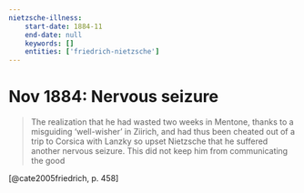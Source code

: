 ```yaml
---
nietzsche-illness:
    start-date: 1884-11
    end-date: null
    keywords: []
    entities: ['friedrich-nietzsche']
---
```


# Nov 1884: Nervous seizure

> The realization that he had wasted two weeks in Mentone, thanks to a
> misguiding ‘well-wisher’ in Ziirich, and had thus been cheated out of a trip
> to Corsica with Lanzky so upset Nietzsche that he suffered another nervous
> seizure. This did not keep him from communicating the good

[@cate2005friedrich, p. 458]
